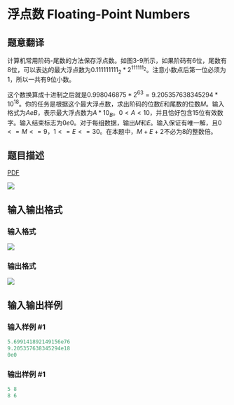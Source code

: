 # 浮点数 Floating-Point Numbers

## 题意翻译

计算机常用阶码-尾数的方法保存浮点数。如图3-9所示，如果阶码有6位，尾数有8位，可以表达的最大浮点数为$0.111111111_{2}*2^{{111111}_2}$。注意小数点后第一位必须为1，所以一共有9位小数。

这个数换算成十进制之后就是$0.998046875*2^{63}=9.205357638345294*10^{18}$。你的任务是根据这个最大浮点数，求出阶码的位数$E$和尾数的位数$M$。输入格式为$AeB$，表示最大浮点数为$A*10_B$。$0<A<10$，并且恰好包含15位有效数字。输入结束标志为$0e0$。对于每组数据，输出$M$和$E$。输入保证有唯一解，且$0<=M<=9$，$1<=E<=30$。在本题中，$M+E+2$不必为8的整数倍。

## 题目描述

[problemUrl]: https://uva.onlinejudge.org/index.php?option=com_onlinejudge&Itemid=8&category=226&page=show_problem&problem=2909

[PDF](https://uva.onlinejudge.org/external/118/p11809.pdf)

![](https://cdn.luogu.com.cn/upload/vjudge_pic/UVA11809/87a311bf74c86bde85063f4030fc0978b596cf90.png)

## 输入输出格式

### 输入格式

![](https://cdn.luogu.com.cn/upload/vjudge_pic/UVA11809/cd87af218051089c71a918c32de21c3d7253aecb.png)

### 输出格式

![](https://cdn.luogu.com.cn/upload/vjudge_pic/UVA11809/41a43fe1071f7fd7aa3a869710cdcbe59e490357.png)

## 输入输出样例

### 输入样例 #1

```cpp
5.699141892149156e76
9.205357638345294e18
0e0
```


### 输出样例 #1

```cpp
5 8
8 6
```


